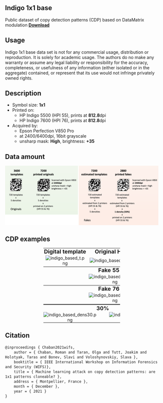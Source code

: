 ## Indigo 1x1 base
Public dataset of copy detection patterns (CDP) based on DataMatrix modulation [**Download**](https://sipcloud.unige.ch/index.php/s/TBzWKaCS77tcYPa)

## Usage
Indigo 1x1 base data set is not for any commercial usage, distribution or reproduction. It is solely for academic usage. The authors do no make any warranty or assume any legal liability or responsibility for the accuracy, completeness, or usefulness of any information (either isolated or in the aggregate) contained, or represent that its use would not infringe privately owned rights.

## Description
- Symbol size: **1x1**
- Printed on:
	- HP Indigo 5500 (HPI 55), prints at **812.8**dpi
    - HP Indigo 7600 (HPI 76), prints at **812.8**dpi
- Acquired by:
	- Epson Perfection V850 Pro
	- at 2400/6400dpi, 16bit grayscale
	- unsharp mask: **High**, brightness: **+35**

## Data amount

![](data_amount.png)

## CDP examples

<div style="text-align: center;">
<table style="width: 50%; margin: 0px auto; border: none">
<tbody>
<tr>
<th style="padding: 0; margin: 0;">
<p style="text-align: center; margin: 0;"><span style="font-size: large;">Digital template<br></span></p>
</th> <th style="padding: 0; margin: 0;">
<p style="text-align: center; margin: 0;"><span style="font-size: large;">Original HPI 55</span></p>
</th> <th style="padding: 0; margin: 0;">
<p style="text-align: center; margin: 0;"><span style="font-size: large;"><span>Original HPI 76</span><br></span></p>
</th>
</tr>
<tr>
<td>
<p style="text-align: center; margin: 0;"><img src="http://sip.unige.ch/files/7416/3836/6508/indigo_based_t.png" alt="indigo_based_t.png" width="150" height="150"></p>
</td>
<td>
<p style="text-align: center; margin: 0;"><img src="http://sip.unige.ch/files/7516/3836/6519/indigo_based_o55.png" alt="indigo_based_o55.png" width="150" height="150"></p>
</td>
<td>
<p style="text-align: center; margin: 0;"><img src="http://sip.unige.ch/files/9216/3836/6568/indigo_based_o76.png" alt="indigo_based_o76.png" width="150" height="150"></p>
</td>
</tr>
<tr>
<th style="padding: 0; margin: 0;">
<p style="text-align: center; margin: 0;"><span style="font-size: large;"><br></span></p>
</th> <th style="padding: 0; margin: 0;">
<p style="text-align: center; margin: 0;"><span style="font-size: large;">Fake 55 / 55<br></span></p>
</th> <th style="padding: 0; margin: 0;">
<p style="text-align: center; margin: 0;"><span style="font-size: large;">Fake 55 / 76<br></span></p>
</th>
</tr>
<tr>
<td>
<p style="text-align: center; margin: 0;">&nbsp;</p>
</td>
<td>
<p style="text-align: center; margin: 0;"><img src="http://sip.unige.ch/files/6516/3836/6625/indigo_based_f55_55.png" alt="indigo_based_f55_55.png" width="150" height="150"></p>
</td>
<td>
<p style="text-align: center; margin: 0;"><img src="http://sip.unige.ch/files/2716/3836/6637/indigo_based_f55_76.png" alt="indigo_based_f55_76.png" width="150" height="150"></p>
</td>
</tr>
<tr>
<th style="padding: 0; margin: 0;">
<p style="text-align: center; margin: 0;"><span style="font-size: large;"><br></span></p>
</th> <th style="padding: 0; margin: 0;">
<p style="text-align: center; margin: 0;"><span style="font-size: large;">Fake 76 / 55<br></span></p>
</th> <th style="padding: 0; margin: 0;">
<p style="text-align: center; margin: 0;"><span style="font-size: large;">Fake 76 / 76<br></span></p>
</th>
</tr>
<tr>
<td>
<p style="text-align: center; margin: 0;">&nbsp;</p>
</td>
<td>
<p style="text-align: center; margin: 0;"><img src="http://sip.unige.ch/files/3416/3836/6652/indigo_based_f76_55.png" alt="indigo_based_f76_55.png" width="150" height="150"></p>
</td>
<td>
<p style="text-align: center; margin: 0;"><img src="http://sip.unige.ch/files/3916/3836/6665/indigo_based_f76_76.png" alt="indigo_based_f76_76.png" width="150" height="150"></p>
</td>
</tr>
</tbody>
</table>
</div>

<div style="text-align: center;">
<table style="width: 50%; margin: 0px auto; border: none">
<tbody>
<tr>
<th>&nbsp;</th> <th style="padding: 0; margin: 0;">
<p style="text-align: center; margin: 0;"><span style="font-size: large;"><span>30%</span></span></p>
</th> <th>&nbsp;</th> <th style="padding: 0; margin: 0;">
<p style="text-align: center; margin: 0;"><span style="font-size: large;"><span>35%</span></span></p>
</th> <th>&nbsp;</th> <th style="padding: 0; margin: 0;">
<p style="text-align: center; margin: 0;"><span style="font-size: large;"><span>40%</span></span></p>
</th> <th>&nbsp;</th> <th style="padding: 0; margin: 0;">
<p style="text-align: center; margin: 0;"><span style="font-size: large;"><span>45%</span></span></p>
</th> <th>&nbsp;</th> <th style="padding: 0; margin: 0;">
<p style="text-align: center; margin: 0;"><span style="font-size: large;"><span>50%</span></span></p>
</th>
</tr>
<tr>
<td style="padding: 0; margin: 0;"><img src="http://sip.unige.ch/files/1916/3836/7057/indigo_based_dens30.png" alt="indigo_based_dens30.png" width="110"></td>
<td>&nbsp;</td>
<td style="padding: 0; margin: 0;"><img src="http://sip.unige.ch/files/2716/3836/7072/indigo_based_dens35.png" alt="indigo_based_dens35.png" width="110"></td>
<td>&nbsp;</td>
<td style="padding: 0; margin: 0;"><img src="http://sip.unige.ch/files/2716/3836/7072/indigo_based_dens35.png" alt="indigo_based_dens35.png" width="110"></td>
<td>&nbsp;</td>
<td style="padding: 0; margin: 0;"><img src="http://sip.unige.ch/files/7416/3836/7093/indigo_based_dens45.png" alt="indigo_based_dens45.png" width="110"></td>
<td>&nbsp;</td>
<td style="padding: 0; margin: 0;"><img src="http://sip.unige.ch/files/5416/3836/7107/indigo_based_dens50.png" alt="indigo_based_dens50.png" width="110"></td>
</tr>
</tbody>
</table>
</div>

## Citation

    @inproceedings { Chaban2021wifs,
        author = { Chaban, Roman and Taran, Olga and Tutt, Joakim and Holotyak, Taras and Bonev, Slavi and Voloshynovskiy, Slava },
        booktitle = { IEEE International Workshop on Information Forensics and Security (WIFS)},
        title = { Machine learning attack on copy detection patterns: are 1x1 patterns cloneable? },
        address = { Montpellier, France },
        month = { December },
        year = { 2021 }
    }
